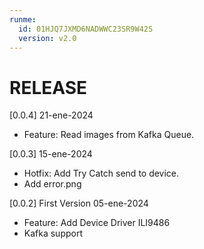 ```yaml
---
runme:
  id: 01HJQ7JXMD6NADWWC23SR9W42S
  version: v2.0
---
```


# RELEASE

[0.0.4] 21-ene-2024

- Feature: Read images from Kafka Queue.

[0.0.3] 15-ene-2024

- Hotfix: Add Try Catch send to device.
- Add error.png

[0.0.2] First Version 05-ene-2024

- Feature: Add Device Driver ILI9486
- Kafka support
